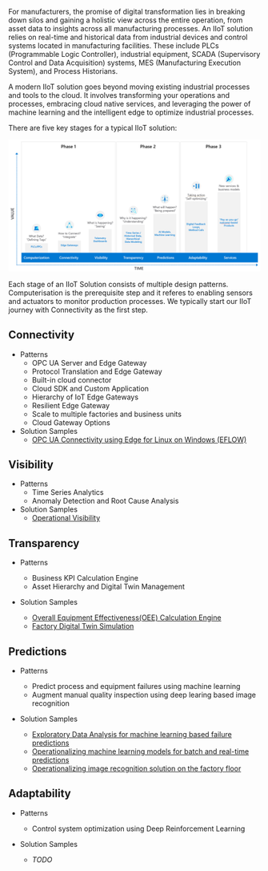 For manufacturers, the promise of digital transformation lies in breaking down silos and gaining a holistic view across the entire operation, from asset data to insights across all manufacturing processes. An IIoT solution relies on real-time and historical data from industrial devices and control systems located in manufacturing facilities. These include PLCs (Programmable Logic Controller), industrial equipment, SCADA (Supervisory Control and Data Acquisition) systems, MES (Manufacturing Execution System), and Process Historians.

A modern IIoT solution goes beyond moving existing industrial processes and tools to the cloud. It involves transforming your operations and processes, embracing cloud native services, and leveraging the power of machine learning and the intelligent edge to optimize industrial processes.

There are five key stages for a typical IIoT solution:

![IIoT Maturity](images/iiot-maturity.png)

Each stage of an IIoT Solution consists of multiple design patterns. Computerisation is the prerequisite step and it referes to enabling sensors and actuators to monitor production processes. We typically start our IIoT journey with Connectivity as the first step.

## Connectivity 
- Patterns
    - OPC UA Server and Edge Gateway
    - Protocol Translation and Edge Gateway
    - Built-in cloud connector
    - Cloud SDK and Custom Application
    - Hierarchy of IoT Edge Gateways
    - Resilient Edge Gateway
    - Scale to multiple factories and business units
    - Cloud Gateway Options
- Solution Samples
    - [OPC UA Connectivity using Edge for Linux on Windows (EFLOW)](https://github.com/Azure-Samples/industrial-iot-patterns)

## Visibility

- Patterns
    - Time Series Analytics
    - Anomaly Detection and Root Cause Analysis
- Solution Samples
    - [Operational Visibility](https://github.com/Azure-Samples/industrial-iot-patterns)
## Transparency 

- Patterns
    - Business KPI Calculation Engine
    - Asset Hierarchy and Digital Twin Management

- Solution Samples
    - [Overall Equipment Effectiveness(OEE) Calculation Engine](https://github.com/Azure-Samples/industrial-iot-patterns)
    - [Factory Digital Twin Simulation](https://github.com/Azure-Samples/industrial-iot-patterns)

## Predictions 

- Patterns
    - Predict process and equipment failures using machine learning
    - Augment manual quality inspection using deep learing based image recognition

- Solution Samples
    - [Exploratory Data Analysis for machine learning based failure predictions](https://github.com/Azure-Samples/industrial-iot-patterns)
    - [Operationalizing machine learning models for batch and real-time predictions](https://github.com/Azure-Samples/industrial-iot-patterns)
    - [Operationalizing image recognition solution on the factory floor](https://github.com/Azure-Samples/industrial-iot-patterns)

## Adaptability 

- Patterns
    - Control system optimization using Deep Reinforcement Learning

- Solution Samples
    - *TODO*